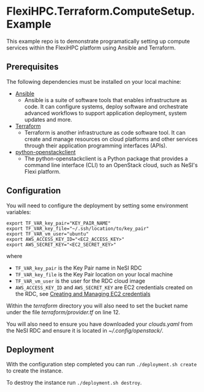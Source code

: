 # FlexiHPC.Terraform.ComputeSetup.Example

This example repo is to demonstrate programatically setting up compute services within the FlexiHPC platform using Ansible and Terraform.

## Prerequisites

The following dependencies must be installed on your local machine:

- [Ansible](https://docs.ansible.com/ansible/latest/installation_guide/index.html)
  - Ansible is a suite of software tools that enables infrastructure as code. It can configure systems, deploy software
    and orchestrate advanced workflows to support application deployment, system updates and more.
- [Terraform](https://developer.hashicorp.com/terraform/tutorials/aws-get-started/install-cli)
  - Terraform is another infrastructure as code software tool. It can create and manage resources on cloud platforms and
    other services through their application programming interfaces (APIs).
- [python-openstackclient](https://github.com/openstack/python-openstackclient)
  - The python-openstackclient is a Python package that provides a command line interface (CLI) to an OpenStack cloud, such
    as NeSI's Flexi platform.

## Configuration

You will need to configure the deployment by setting some environment variables:

```
export TF_VAR_key_pair="KEY_PAIR_NAME"
export TF_VAR_key_file="~/.ssh/location/to/key_pair"
export TF_VAR_vm_user="ubuntu"
export AWS_ACCESS_KEY_ID="<EC2_ACCESS_KEY>"
export AWS_SECRET_KEY="<EC2_SECRET_KEY>"
```

where

- `TF_VAR_key_pair` is the Key Pair name in NeSI RDC
- `TF_VAR_key_file` is the Key Pair location on your local machine
- `TF_VAR_vm_user` is the user for the RDC cloud image
- `AWS_ACCESS_KEY_ID` and `AWS_SECRET_KEY` are EC2 credentials created on the RDC, see
  [Creating and Managing EC2 credentials](https://support.cloud.nesi.org.nz/user-guides/create-and-manage-object-storage/creating-and-managing-ec2-credentials-via-cli/)

Within the *terraform* directory you will also need to set the bucket name under the file *terraform/provider.tf* on line 12.

You will also need to ensure you have downloaded your *clouds.yaml* from the NeSI RDC and ensure it is located in *~/.config/openstack/*.

## Deployment

With the configuration step completed you can run `./deployment.sh create` to create the instance.

To destroy the instance run `./deployment.sh destroy`.
